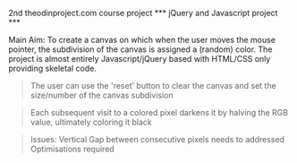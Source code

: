 2nd theodinproject.com  course project
*** jQuery and Javascript project ***

Main Aim:
To create a canvas on which when the user moves the mouse pointer, the subdivision of the
canvas is assigned a (random) color. The project is almost entirely Javascript/jQuery based with
HTML/CSS only providing skeletal code.

>The user can use the 'reset' button to clear the canvas and set the size/number of the canvas subdivision

>Each subsequent visit to a colored pixel darkens it by halving the RGB value, ultimately coloring it black

>Issues:
  Vertical Gap between consecutive pixels needs to addressed
  Optimisations required
